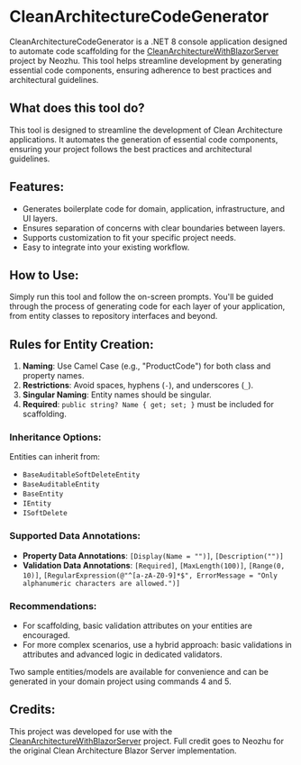 # CleanArchitectureCodeGenerator

CleanArchitectureCodeGenerator is a .NET 8 console application designed to automate code scaffolding for the [CleanArchitectureWithBlazorServer](https://github.com/neozhu/CleanArchitectureWithBlazorServer) project by Neozhu. This tool helps streamline development by generating essential code components, ensuring adherence to best practices and architectural guidelines.

## What does this tool do?

This tool is designed to streamline the development of Clean Architecture applications. It automates the generation of essential code components, ensuring your project follows the best practices and architectural guidelines.

## Features:
- Generates boilerplate code for domain, application, infrastructure, and UI layers.
- Ensures separation of concerns with clear boundaries between layers.
- Supports customization to fit your specific project needs.
- Easy to integrate into your existing workflow.

## How to Use:
Simply run this tool and follow the on-screen prompts. You'll be guided through the process of generating code for each layer of your application, from entity classes to repository interfaces and beyond.

## Rules for Entity Creation:
1. **Naming**: Use Camel Case (e.g., "ProductCode") for both class and property names.
2. **Restrictions**: Avoid spaces, hyphens (`-`), and underscores (`_`).
3. **Singular Naming**: Entity names should be singular.
4. **Required**: `public string? Name { get; set; }` must be included for scaffolding.

### Inheritance Options:
Entities can inherit from:
- `BaseAuditableSoftDeleteEntity`
- `BaseAuditableEntity`
- `BaseEntity`
- `IEntity`
- `ISoftDelete`

### Supported Data Annotations:
- **Property Data Annotations**: `[Display(Name = "")]`, `[Description("")]`
- **Validation Data Annotations**: `[Required]`, `[MaxLength(100)]`, `[Range(0, 10)]`, `[RegularExpression(@"^[a-zA-Z0-9]*$", ErrorMessage = "Only alphanumeric characters are allowed.")]`

### Recommendations:
- For scaffolding, basic validation attributes on your entities are encouraged.
- For more complex scenarios, use a hybrid approach: basic validations in attributes and advanced logic in dedicated validators.

Two sample entities/models are available for convenience and can be generated in your domain project using commands 4 and 5.

## Credits:
This project was developed for use with the [CleanArchitectureWithBlazorServer](https://github.com/neozhu/CleanArchitectureWithBlazorServer) project. Full credit goes to Neozhu for the original Clean Architecture Blazor Server implementation.

